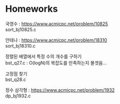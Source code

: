 # Homeworks
국영수 : https://www.acmicpc.net/problem/10825<br/>
sort_bj10825.c

안테나 : https://www.acmicpc.net/problem/18310<br/>
sort_bj18310.c

정렬된 배열에서 특정 수의 개수를 구하기<br/>
bst_q27.c : O(logN)의 복잡도를 만족하는지 몰겟음...

고정점 찾기<br/>
bst_q28.c

정수 삼각형 : https://www.acmicpc.net/problem/1932<br/>
dp_bj1932.c

